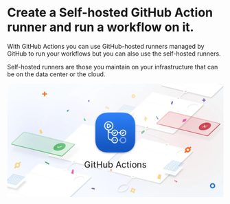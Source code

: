 # Create a Self-hosted GitHub Action runner and run a workflow on it.

With GitHub Actions you can use GitHub-hosted runners managed by GitHub to run your workflows but you can also use the self-hosted runners.

Self-hosted runners are those you maintain on your infrastructure that can be on the data center or the cloud.

![githubactions](https://github.com/Dhruvin4530/GitHub_Actions_SelfHosted_Runner/blob/main/0.webp)
